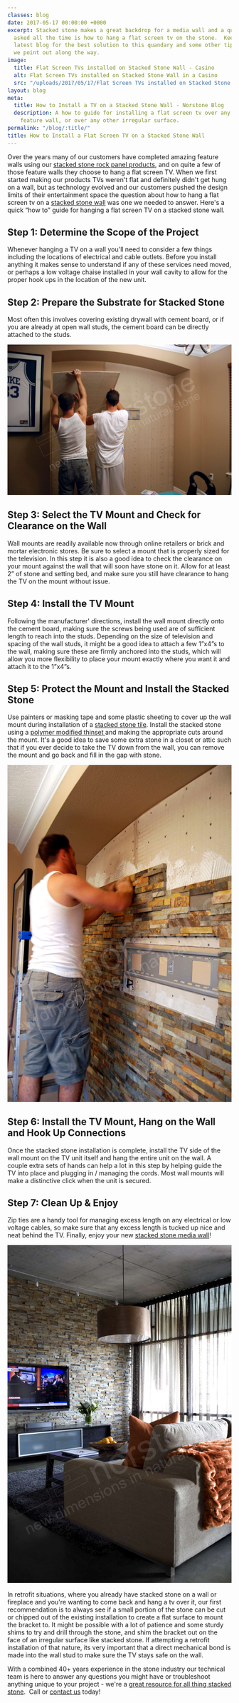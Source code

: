 ```yaml
---
classes: blog
date: 2017-05-17 00:00:00 +0000
excerpt: Stacked stone makes a great backdrop for a media wall and a question we get
  asked all the time is how to hang a flat screen tv on the stone.  Keep reading our
  latest blog for the best solution to this quandary and some other tips and tricks
  we point out along the way.
image:
  title: Flat Screen TVs installed on Stacked Stone Wall - Casino
  alt: Flat Screen TVs installed on Stacked Stone Wall in a Casino
  src: "/uploads/2017/05/17/Flat Screen TVs installed on Stacked Stone Wall - Casino.jpg"
layout: blog
meta:
  title: How to Install a TV on a Stacked Stone Wall - Norstone Blog
  description: A how to guide for installing a flat screen tv over any stacked stone
    feature wall, or over any other irregular surface.
permalink: "/blog/:title/"
title: How to Install a Flat Screen TV on a Stacked Stone Wall
---
```



Over the years many of our customers have completed amazing feature walls using our [stacked stone rock panel products](https://www.norstoneusa.com/products/stacked-stone-cladding/), and on quite a few of those feature walls they choose to hang a flat screen TV.  When we first started making our products TVs weren't flat and definitely didn't get hung on a wall, but as technology evolved and our customers pushed the design limits of their entertainment space the question about how to hang a flat screen tv on a [stacked stone wall](https://www.norstoneusa.com/blog/norstone-industry-series-what-is-stacked-stone/) was one we needed to answer.  Here's a quick “how to” guide for hanging a flat screen TV on a stacked stone wall.

## Step 1: Determine the Scope of the Project

Whenever hanging a TV on a wall you'll need to consider a few things including the locations of electrical and cable outlets.  Before you install anything it makes sense to understand if any of these services need moved, or perhaps a low voltage chaise installed in your wall cavity to allow for the proper hook ups in the location of the new unit.

## Step 2: Prepare the Substrate for Stacked Stone

Most often this involves covering existing drywall with cement board, or if you are already at open wall studs, the cement board can be directly attached to the studs.

![Flat Screen TV installed on Stacked Stone Wall - Installing Cement Board](/uploads/2017/05/17/Flat%20Screen%20TV%20installed%20on%20Stacked%20Stone%20Wall%20-%20Installing%20Cement%20Board.jpg)

## Step 3: Select the TV Mount and Check for Clearance on the Wall

Wall mounts are readily available now through online retailers or brick and mortar electronic stores.  Be sure to select a mount that is properly sized for the television.  In this step it is also a good idea to check the clearance on your mount against the wall that will soon have stone on it.  Allow for at least 2” of stone and setting bed, and make sure you still have clearance to hang the TV on the mount without issue.

## Step 4: Install the TV Mount

Following the manufacturer' directions, install the wall mount directly onto the cement board, making sure the screws being used are of sufficient length to reach into the studs.  Depending on the size of television and spacing of the wall studs, it might be a good idea to attach a few 1”x4”s to the wall, making sure these are firmly anchored into the studs, which will allow you more flexibility to place your mount exactly where you want it and attach it to the 1”x4”s.

## Step 5: Protect the Mount and Install the Stacked Stone

Use painters or masking tape and some plastic sheeting to cover up the wall mount during installation of a [stacked stone tile](https://www.norstoneusa.com/products/).  Install the stacked stone using a [polymer modified thinset ](https://www.norstoneusa.com/blog/what-is-the-difference-between-different-types-of-thinset-and-what-s-the-best-thinset-for-stacked-stone-installations/)and making the appropriate cuts around the mount.  It's a good idea to save some extra stone in a closet or attic such that if you ever decide to take the TV down from the wall, you can remove the mount and go back and fill in the gap with stone.

![Flat Screen TV installed on Stacked Stone Wall - Installing Stone](/uploads/2017/05/17/Flat%20Screen%20TV%20installed%20on%20Stacked%20Stone%20Wall%20-%20Installing%20Stone.jpg)

## Step 6: Install the TV Mount, Hang on the Wall and Hook Up Connections

Once the stacked stone installation is complete, install the TV side of the wall mount on the TV unit itself and hang the entire unit on the wall.  A couple extra sets of hands can help a lot in this step by helping guide the TV into place and plugging in / managing the cords.  Most wall mounts will make a distinctive click when the unit is secured.

## Step 7: Clean Up & Enjoy

Zip ties are a handy tool for managing excess length on any electrical or low voltage cables, so make sure that any excess length is tucked up nice and neat behind the TV. Finally, enjoy your new [stacked stone media wall](https://www.norstoneusa.com/gallery/application/natural-stone-feature-walls/)!

![Flat Screen TV installed on Stacked Stone Wall - Living Room](/uploads/2017/05/17/Flat%20Screen%20TV%20installed%20on%20Stacked%20Stone%20Wall%20-%20Living%20Room.jpg)

In retrofit situations, where you already have stacked stone on a wall or fireplace and you're wanting to come back and hang a tv over it, our first recommendation is to always see if a small portion of the stone can be cut or chipped out of the existing installation to create a flat surface to mount the bracket to.  It might be possible with a lot of patience and some sturdy shims to try and drill through the stone, and shim the bracket out on the face of an irregular surface like stacked stone.  If attempting a retrofit installation of that nature, its very important that a direct mechanical bond is made into the wall stud to make sure the TV stays safe on the wall.

With a combined 40+ years experience in the stone industry our technical team is here to answer any questions you might have or troubleshoot anything unique to your project - we're a [great resource for all thing stacked stone](/faq/).  Call or [contact us](https://www.norstoneusa.com/contact-us/) today!
